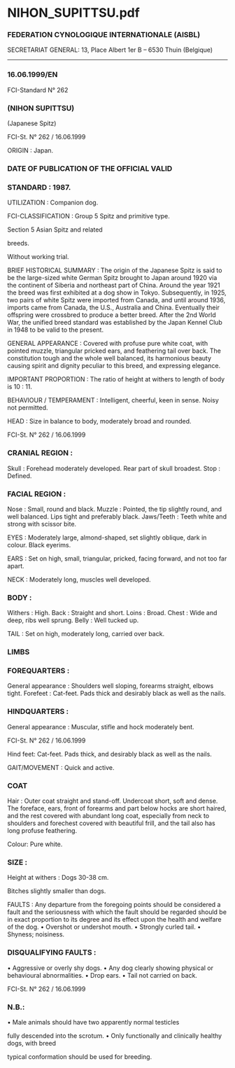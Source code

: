 # NIHON_SUPITTSU.pdf


### FEDERATION CYNOLOGIQUE INTERNATIONALE (AISBL)


SECRETARIAT GENERAL: 13, Place Albert 1er  B – 6530 Thuin (Belgique)
______________________________________________________________________________

### 16.06.1999/EN



FCI-Standard N° 262

### (NIHON SUPITTSU)


(Japanese Spitz)




FCI-St. N° 262 / 16.06.1999

ORIGIN : Japan.

### DATE OF PUBLICATION OF THE OFFICIAL VALID



### STANDARD :  1987.



UTILIZATION : Companion dog.

FCI-CLASSIFICATION : Group 5
Spitz and primitive type.

Section 5
Asian Spitz and related



breeds.



Without working trial.



BRIEF HISTORICAL SUMMARY : The origin of the Japanese
Spitz is said to be the large-sized white German Spitz brought to
Japan around 1920 via the continent of Siberia and northeast part of
China.  Around the year 1921 the breed was first exhibited at a dog
show in Tokyo.
Subsequently, in 1925, two pairs of white Spitz were imported from
Canada, and until around 1936, imports came from Canada, the U.S.,
Australia and China.  Eventually their offspring were crossbred to
produce a better breed.  After the 2nd World War, the unified breed
standard was established by the Japan Kennel Club in 1948 to be
valid to the present.

GENERAL APPEARANCE : Covered with profuse pure white
coat, with pointed muzzle, triangular pricked ears, and feathering tail
over back.  The constitution tough and the whole well balanced, its
harmonious beauty causing spirit and dignity peculiar to this breed,
and expressing elegance.

IMPORTANT PROPORTION : The ratio of height at withers to
length of body is 10 : 11.

BEHAVIOUR / TEMPERAMENT : Intelligent, cheerful, keen in
sense.  Noisy not permitted.

HEAD : Size in balance to body, moderately broad and rounded.


FCI-St. N° 262 / 16.06.1999

### CRANIAL REGION :


Skull : Forehead moderately developed. Rear part of skull broadest.
Stop : Defined.

### FACIAL REGION :


Nose : Small, round and black.
Muzzle : Pointed, the tip slightly round, and well balanced.  Lips
tight and preferably black.
Jaws/Teeth : Teeth white and strong with scissor bite.

EYES : Moderately large, almond-shaped, set slightly oblique, dark
in colour.  Black eyerims.

EARS : Set on high, small, triangular, pricked, facing forward, and
not too far apart.

NECK : Moderately long, muscles well developed.

### BODY :


Withers : High.
Back : Straight and short.
Loins : Broad.
Chest : Wide and deep, ribs well sprung.
Belly : Well tucked up.

TAIL : Set on high, moderately long, carried over back.

### LIMBS



### FOREQUARTERS :


General appearance : Shoulders well sloping, forearms straight,
elbows tight.
Forefeet : Cat-feet. Pads thick and desirably black as well as the
nails.

### HINDQUARTERS :


General appearance : Muscular, stifle and hock moderately bent.


FCI-St. N° 262 / 16.06.1999

Hind feet: Cat-feet.  Pads thick, and desirably black as well as the
nails.

GAIT/MOVEMENT : Quick and active.

### COAT


Hair : Outer coat straight and stand-off.  Undercoat short, soft and
dense.  The foreface, ears, front of forearms and part below hocks are
short haired, and the rest covered with abundant long coat, especially
from neck to shoulders and forechest covered with beautiful frill, and
the tail also has long profuse feathering.

Colour: Pure white.

### SIZE :


Height at withers : Dogs
30-38 cm.

Bitches slightly smaller than dogs.


FAULTS : Any departure from the foregoing points should be
considered a fault and the seriousness with which the fault should be
regarded should be in exact proportion to its degree and its effect
upon the health and welfare of the dog.
•
Overshot or undershot mouth.
•
Strongly curled tail.
•
Shyness; noisiness.

### DISQUALIFYING FAULTS :


•
Aggressive or overly shy dogs.
•
Any
dog
clearly showing
physical
or
behavioural
abnormalities.
•
Drop ears.
•
Tail not carried on back.




FCI-St. N° 262 / 16.06.1999



### N.B.:


• Male animals should have two apparently normal testicles

fully descended into the scrotum.
• Only functionally and clinically healthy dogs, with breed

typical conformation should be used for breeding.






